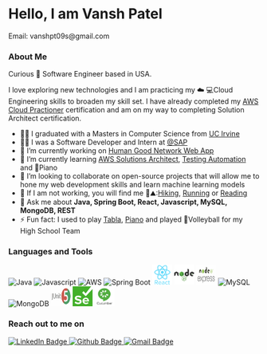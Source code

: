 <h1>Hello, I am Vansh Patel</h1>
Email: vanshpt09s@gmail.com

### About Me ###
Curious 🤔 Software Engineer based in USA. 

I love exploring new technologies and I am practicing my :cloud: 💻Cloud Engineering skills to broaden my skill set. I have already completed my [AWS Cloud Practioner](https://www.credly.com/badges/b11e7b3f-94cd-40e8-a8f3-a3a4b85075dd/linked_in_profile) certification and am on my way to completing Solution Architect certification.


- 👨‍🎓 I graduated with a Masters in Computer Science from [UC Irvine](https://uci.edu/)
- 👨‍💻 I was a Software Developer and Intern at [@SAP](https://www.sap.com/index.html)
- 🔭 I’m currently working on [Human Good Network Web App](https://github.com/OneCommunityGlobal/HighestGoodNetworkApp)
- 🌱 I’m currently learning [AWS Solutions Architect](https://aws.amazon.com/certification/certified-solutions-architect-associate/), [Testing Automation](https://github.com/TheDescendant39/SeleniumTests) and 🎹Piano
- 👯 I’m looking to collaborate on open-source projects that will allow me to hone my web development skills and learn machine learning models
- 🏃 If I am not working, you will find me 🥾⛰️:[Hiking](https://www.alltrails.com/members/vansh-patel-4?ref=header), [Running](https://www.strava.com/athletes/104741922) or [Reading](https://www.goodreads.com/book/show/44767458-dune)
- 💬 Ask me about **Java, Spring Boot, React, Javascript, MySQL, MongoDB, REST**
- ⚡ Fun fact: I used to play [Tabla](https://en.wikipedia.org/wiki/Tabla), [Piano](https://en.wikipedia.org/wiki/Piano) and played 🏐Volleyball for my High School Team

### Languages and Tools ###
<div id="badges_tech">
  <a style="text-decoration:none;" target="_blank" href="">
    <img src="https://github.com/yurijserrano/Github-Profile-Readme-Logos/blob/master/programming%20languages/java.svg" alt="Java" width="40" height="40">
  </a>
   <a style="text-decoration:none;" target="_blank" href="">
    <img src="https://github.com/yurijserrano/Github-Profile-Readme-Logos/blob/master/programming%20languages/javascript.svg" alt="Javascript" width="40" height="40">
  </a>
   <a style="text-decoration:none;" target="_blank" href="">
    <img src="https://github.com/yurijserrano/Github-Profile-Readme-Logos/blob/master/cloud/amazon.svg" alt="AWS" width="40" height="40">
  </a>
   <a style="text-decoration:none;" target="_blank" href="">
    <img src="https://github.com/yurijserrano/Github-Profile-Readme-Logos/blob/master/frameworks/spring.svg" alt="Spring Boot" width="40" height="40">
  </a>
   <a style="text-decoration:none;" target="_blank" href="">
    <img src="https://raw.githubusercontent.com/devicons/devicon/master/icons/react/react-original-wordmark.svg" alt="React" width="40" height="40">
  </a>
   <a style="text-decoration:none;" target="_blank" href="">
    <img src="https://raw.githubusercontent.com/devicons/devicon/master/icons/nodejs/nodejs-original-wordmark.svg" alt="Node.js" width="40" height="40">
  </a>
   <a style="text-decoration:none;" target="_blank" href="">
    <img src="https://github.com/TheDescendant39/Tools-and-Technologies-for-Github-README.md/blob/main/Node_Express.png" alt="Express" width="40" height="40">
  </a>
   <a style="text-decoration:none;" target="_blank" href="">
    <img src="https://github.com/yurijserrano/Github-Profile-Readme-Logos/blob/master/databases/mysql.svg" alt="MySQL" width="40" height="40">
  </a>
   <a style="text-decoration:none;" target="_blank" href="">
    <img src="https://github.com/yurijserrano/Github-Profile-Readme-Logos/blob/master/databases/mongodb.svg" alt="MongoDB" width="40" height="40">
  </a>
   <a style="text-decoration:none;" target="_blank" href="">
    <img src="https://github.com/TheDescendant39/Tools-and-Technologies-for-Github-README.md/blob/main/JUnit.png" alt="JUnit" width="40" height="40">
  </a>
   <a style="text-decoration:none;" target="_blank" href="">
    <img src="https://github.com/TheDescendant39/Tools-and-Technologies-for-Github-README.md/blob/main/Selenium.png" alt="Selenium" width="40" height="40">
  </a>
   <a style="text-decoration:none;" target="_blank" href="">
    <img src="https://github.com/TheDescendant39/Tools-and-Technologies-for-Github-README.md/blob/main/Cucumber.png" alt="Cucumber" width="40" height="40">
  </a>
</div>

### Reach out to me on ###
<div id="badges_social">
  <a href="https://www.linkedin.com/in/vanshspatel/">
    <img src="https://img.shields.io/badge/LinkedIn-blue?style=for-the-badge&logo=linkedin&logoColor=white" alt="LinkedIn Badge"/>
  </a>
  <a href="https://github.com/TheDescendant39">
    <img src="https://img.shields.io/badge/github-%23121011.svg?style=for-the-badge&logo=github&logoColor=white" alt="Github Badge"/>
  </a>
  <a href="mailto:vanshpt09s@gmail.com">
    <img src="https://img.shields.io/badge/Gmail-D14836?style=for-the-badge&logo=gmail&logoColor=white" alt="Gmail Badge"/>
  </a>
</div>
